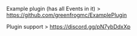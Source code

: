 Example plugin (has all Events in it) > https://github.com/greenfrogmc/ExamplePlugin

Plugin support > https://discord.gg/pN7ybDdxXp
 